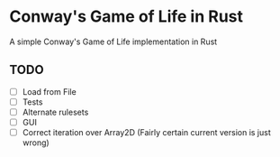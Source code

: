 # Conway's Game of Life in Rust

A simple Conway's Game of Life implementation in Rust

## TODO
- [ ] Load from File
- [ ] Tests
- [ ] Alternate rulesets
- [ ] GUI
- [ ] Correct iteration over Array2D (Fairly certain current version is just wrong)
